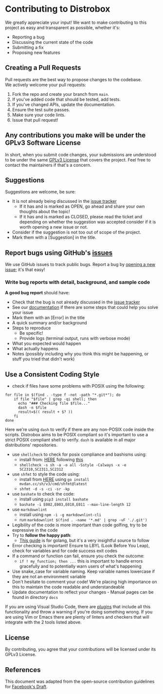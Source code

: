 # Contributing to Distrobox

We greatly appreciate your input! We want to make contributing to this project
as easy and transparent as possible, whether it's:

- Reporting a bug
- Discussing the current state of the code
- Submitting a fix
- Proposing new features

## Creating a Pull Requests

Pull requests are the best way to propose changes to the codebase.  
We actively welcome your pull requests:

1. Fork the repo and create your branch from `main`.
2. If you've added code that should be tested, add tests.
3. If you've changed APIs, update the documentation.
4. Ensure the test suite passes.
5. Make sure your code lints.
6. Issue that pull request!

## Any contributions you make will be under the GPLv3 Software License

In short, when you submit code changes, your submissions are understood to be
under the same [GPLv3 License](https://choosealicense.com/licenses/gpl-3.0/) that
covers the project.
Feel free to contact the maintainers if that's a concern.

## Suggestions

Suggestions are welcome, be sure:

- It is not already being discussed in the [issue tracker](https://github.com/89luca89/distrobox/issues)
  - If it has and is marked as OPEN, go ahead and share your own
    thoughts about the topic!
  - If it has and is marked as CLOSED, please read the ticket and depending on
    whether the suggestion was accepted consider if it is worth opening
    a new issue or not.
- Consider if the suggestion is not too out of scope of the project.
- Mark them with a [Suggestion] in the title.

## Report bugs using GitHub's [issues](https://github.com/89luca89/distrobox/issues)

We use GitHub issues to track public bugs.
Report a bug by
[opening a new issue](https://github.com/89luca89/distrobox/issues); it's that easy!

### Write bug reports with detail, background, and sample code

**A good bug report** should have:

- Check that the bug is not already discussed in the [issue tracker](https://github.com/89luca89/distrobox/issues)
- See our [documentation](https://github.com/89luca89/distrobox/tree/main/docs)
  if there are some steps that could help you solve your issue
- Mark them with an [Error] in the title
- A quick summary and/or background
- Steps to reproduce
  - Be specific!
  - Provide logs (terminal output, runs with verbose mode)
- What you expected would happen
- What actually happens
- Notes (possibly including why you think this might be happening, or stuff you
  tried that didn't work)

## Use a Consistent Coding Style

- check if files have some problems with POSIX using the following:

```shell
for file in $(find . -type f -not -path "*.git*"); do
    if file "$file" | grep -qi shell; then
      echo "### Checking file $file..."
      dash -n $file
      result=$(( result + $? ))
    fi
done
```

  Here we're using `dash` to verify if there are any non-POSIX code inside the
  scripts. Distrobox aims to be POSIX compliant so it's important to use a
  strict POSIX compliant shell to verify. `dash` is available in all major distributions'
  repositories.

- use `shellcheck` to check for posix compliance and bashisms using:
  - install from: [HERE](https://github.com/koalaman/shellcheck)
    following [this](https://github.com/koalaman/shellcheck#installing)
  - `shellcheck -s sh -a -o all -Sstyle -Calways -x -e SC2310,SC2311,SC2312`
- use `shfmt` to style the code using:
  - install from [HERE](https://github.com/mvdan/sh) using `go install mvdan.cc/sh/v3/cmd/shfmt@latest`
  - `shfmt -d -s -ci -sr -kp`
- use `bashate` to check the code:
  - install using `pip3 install bashate`
  - `bashate -i E002,E003,E010,E011 --max-line-length 12`
- use `markdownlint`
  - install using `npm -i -g markdownlint-cli`
  - run `markdownlint $(find . -name '*.md' | grep -vF './.git')`
- Legibility of the code is more important than code golfing, try to be
  expressive in the code
- Try to **follow the happy path**:
  - [This guide](https://maelvls.dev/go-happy-line-of-sight/) is for golang,
    but it's a very insightful source to follow
- Error checking is important! Ensure to LBYL (Look Before You Leap), check for
  variables and for code success exit codes
- If a command or function can fail, ensure you check the outcome:
  - `if ! my_function; then ...`
    this is important to handle errors gracefully and to potentially warn users
    of what's happening
- Use snake_case for variable naming. Keep variable names lowercase if they are
  not an environment variable
- Don't hesitate to comment your code! We're placing high importance on this to
  maintain the code readable and understandeable
- Update documentation to reflect your changes - Manual pages can be found in
  directory `docs`

If you are using Visual Studio Code, there are [plugins](https://marketplace.visualstudio.com/items?itemName=timonwong.shellcheck)
that include all this functionality and throw a warning if you're doing
something wrong.
If you are using Vim or Emacs there are plenty of linters and checkers that will
integrate with the 2 tools listed above.

## License

By contributing, you agree that your contributions will be licensed under
its GPLv3 License.

## References

This document was adapted from the open-source contribution guidelines
for [Facebook's Draft](https://github.com/facebook/draft-js/blob/a9316a723f9e918afde44dea68b5f9f39b7d9b00/CONTRIBUTING.md).
